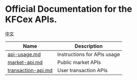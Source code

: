 # Official Documentation for the KFCex APIs.
[中文](./README_CN.md)

Name | Description
------------ | ------------ 
[api-usage.md](./api-usage.md) | Instructions for APIs usage
[market-api.md](./market-api.md) | Public market APIs
[transaction-api.md](./transaction-api.md) | User transaction APIs 

